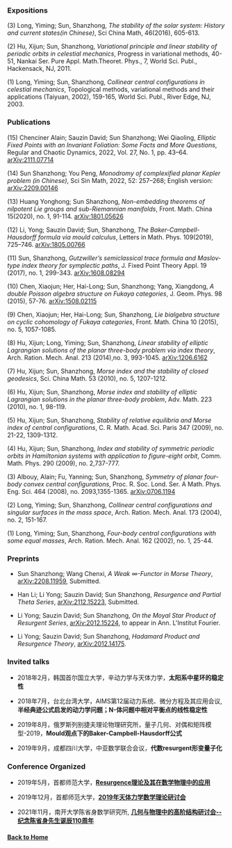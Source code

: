 ### Expositions

(3) Long, Yiming; Sun, Shanzhong, _The stability of the solar system: History and current states(in Chinese)_, Sci China Math, 46(2016), 605-613. 

(2) Hu, Xijun; Sun, Shanzhong, _Variational principle and linear stability of periodic orbits in celestial mechanics_, Progress in variational methods, 40-51, Nankai Ser. Pure Appl. Math.Theoret. Phys., 7, World Sci. Publ., Hackensack, NJ, 2011. 

(1) Long, Yiming; Sun, Shanzhong, _Collinear central configurations in celestial mechanics_, Topological methods, variational methods and their applications (Taiyuan, 2002), 159-165, World Sci. Publ., River Edge, NJ, 2003. 



### Publications

(15) Chenciner Alain; Sauzin David; Sun Shanzhong; Wei Qiaoling, _Elliptic Fixed Points with an Invariant Foliation: Some Facts and More Questions_, Regular and Chaotic Dynamics, 2022, Vol. 27, No. 1, pp. 43–64. [arXiv:2111.07714](https://arxiv.org/abs/2111.07714)

(14) Sun Shanzhong; You Peng, _Monodromy of complexified planar Kepler problem (in Chinese)_, Sci Sin Math, 2022, 52: 257–268; English version: [arXiv:2209.00146](https://arxiv.org/abs/2209.00146)

(13) Huang Yonghong; Sun Shanzhong, _Non-embedding theorems of nilpotent Lie groups and sub-Riemannian manifolds_, Front. Math. China 15(2020), no. 1, 91-114. [arXiv:1801.05626](https://arxiv.org/abs/1801.05626)

(12) Li, Yong; Sauzin David; Sun, Shanzhong, _The Baker-Campbell-Hausdorff formula via mould calculus_, Letters in Math. Phys. 109(2019), 725–746. [arXiv:1805.00766](https://arxiv.org/abs/1805.00766)

(11) Sun, Shanzhong, _Gutzwiller’s semiclassical trace formula and Maslov-type index theory for symplectic paths_, J. Fixed Point Theory Appl. 19 (2017), no. 1, 299-343. [arXiv:1608.08294](https://arxiv.org/abs/1608.08294)

(10) Chen, Xiaojun; Her, Hai-Long; Sun, Shanzhong; Yang, Xiangdong, _A double Poisson algebra structure on Fukaya categories_, J. Geom. Phys. 98 (2015), 57-76. [arXiv:1508.02115](https://arxiv.org/abs/1508.02115)

(9) Chen, Xiaojun; Her, Hai-Long; Sun, Shanzhong, _Lie bialgebra structure on cyclic cohomology of Fukaya categories_, Front. Math. China 10 (2015), no. 5, 1057-1085. 

(8) Hu, Xijun; Long, Yiming; Sun, Shanzhong, _Linear stability of elliptic Lagrangian solutions of the planar three-body problem via index theory_, Arch. Ration. Mech. Anal. 213 (2014),no. 3, 993-1045. [arXiv:1206.6162](https://arxiv.org/abs/1206.6162)

(7) Hu, Xijun; Sun, Shanzhong, _Morse index and the stability of closed geodesics_, Sci. China Math. 53 (2010), no. 5, 1207-1212. 

(6) Hu, Xijun; Sun, Shanzhong, _Morse index and stability of elliptic Lagrangian solutions in the planar three-body problem_, Adv. Math. 223 (2010), no. 1, 98-119. 

(5) Hu, Xijun; Sun, Shanzhong, _Stability of relative equilibria and Morse index of central configurations_, C. R. Math. Acad. Sci. Paris 347 (2009), no. 21-22, 1309-1312. 

(4) Hu, Xijun; Sun, Shanzhong, _Index and stability of symmetric periodic orbits in Hamiltonian systems with application to figure-eight orbit_, Comm. Math. Phys. 290 (2009), no. 2,737-777. 

(3) Albouy, Alain; Fu, Yanning; Sun, Shanzhong, _Symmetry of planar four-body convex central configurations_, Proc. R. Soc. Lond. Ser. A Math. Phys. Eng. Sci. 464 (2008), no. 2093,1355-1365. [arXiv:0706.1194](https://arxiv.org/abs/0706.1194)

(2) Long, Yiming; Sun, Shanzhong, _Collinear central configurations and singular surfaces in the mass space_, Arch. Ration. Mech. Anal. 173 (2004), no. 2, 151-167. 

(1) Long, Yiming; Sun, Shanzhong, _Four-body central configurations with some equal masses_, Arch. Ration. Mech. Anal. 162 (2002), no. 1, 25-44. 


### Preprints

* Sun Shanzhong; Wang Chenxi, _A Weak ∞-Functor in Morse Theory_, [arXiv:2208.11959](https://arxiv.org/abs/2208.11959), Submitted.

* Han Li; Li Yong; Sauzin David; Sun Shanzhong, _Resurgence and Partial Theta Series_, [arXiv:2112.15223](https://arxiv.org/abs/2112.15223), Submitted.

* Li Yong; Sauzin David; Sun Shanzhong, _On the Moyal Star Product of Resurgent Series_, [arXiv:2012.15224](https://arxiv.org/abs/2012.15224), to appear in Ann. L'Institut Fourier.

* Li Yong; Sauzin David; Sun Shanzhong,  _Hadamard Product and Resurgence Theory_,  [arXiv:2012.14175](https://arxiv.org/abs/2012.14175).



### Invited talks

* 2018年2月，韩国首尔国立大学，辛动力学与天体力学，**太阳系中星环的稳定性**

* 2018年7月，台北台湾大学，AIMS第12届动力系统、微分方程及其应用会议, **半经典迹公式启发的动力学问题；N-体问题中相对平衡点的线性稳定性**

* 2019年8月，俄罗斯列别捷夫理论物理研究所，量子几何、对偶和矩阵模型-2019，**Mould观点下的Baker-Campbell-Hausdorff公式**

* 2019年9月，成都四川大学，中亚数学联合会议，**代数resurgent形变量子化**


### Conference Organized

* 2019年5月，首都师范大学，[**Resurgence理论及其在数学物理中的应用**](https://math.cnu.edu.cn/xsbg/150330.htm)

* 2019年12月，首都师范大学，[**2019年天体力学数学理论研讨会**](https://math.cnu.edu.cn/xzhd1/169168.htm)

* 2021年11月，南开大学陈省身数学研究所, [**几何与物理中的高阶结构研讨会--纪念陈省身先生诞辰110周年**](http://www.cim.nankai.edu.cn/2019/1030/c7185a243489/page.htm)


#### [Back to Home](https://shanzhong-sun.github.io/ShanzhongSUN/)
